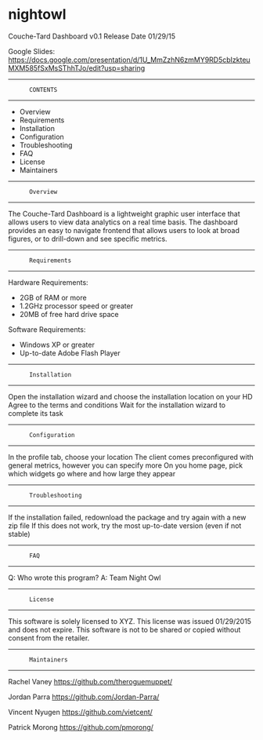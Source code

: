 # nightowl

Couche-Tard Dashboard v0.1 Release Date 01/29/15

Google Slides: https://docs.google.com/presentation/d/1U_MmZzhN6zmMY9RD5cbIzkteuMXM585fSxMsSThhTJo/edit?usp=sharing

-------------------------------
          CONTENTS
-------------------------------
   
 * Overview 
 * Requirements
 * Installation
 * Configuration
 * Troubleshooting
 * FAQ
 * License 
 * Maintainers
 
-------------------------------
          Overview 
-------------------------------

The Couche-Tard Dashboard is a lightweight graphic user interface that allows
users to view data analytics on a real time basis. The dashboard provides
an easy to navigate frontend that allows users to look at broad figures, 
or to drill-down and see specific metrics. 

-------------------------------
          Requirements
-------------------------------

Hardware Requirements:
 * 2GB of RAM or more
 * 1.2GHz processor speed or greater
 * 20MB of free hard drive space
 
Software Requirements:
 * Windows XP or greater
 * Up-to-date Adobe Flash Player 
 
-------------------------------
          Installation
-------------------------------

Open the installation wizard and choose the installation location on your HD
Agree to the terms and conditions
Wait for the installation wizard to complete its task

-------------------------------
          Configuration
-------------------------------

In the profile tab, choose your location
The client comes preconfigured with general metrics, however you can specify more
On you home page, pick which widgets go where and how large they appear

-------------------------------
          Troubleshooting
-------------------------------

If the installation failed, redownload the package and try again with a new zip file
If this does not work, try the most up-to-date version (even if not stable)

-------------------------------
          FAQ
-------------------------------

Q: Who wrote this program? 
A: Team Night Owl

-------------------------------
          License
-------------------------------

This software is solely licensed to XYZ. This license was issued 01/29/2015 and does not expire.
This software is not to be shared or copied without consent from the retailer.

-------------------------------
          Maintainers
-------------------------------

Rachel Vaney https://github.com/theroguemuppet/

Jordan Parra https://github.com/Jordan-Parra/

Vincent Nyugen https://github.com/vietcent/

Patrick Morong https://github.com/pmorong/

